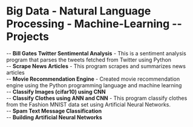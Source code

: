 # Big Data - Natural Language Processing - Machine-Learning -- Projects
-- **Bill Gates Twitter Sentimental Analysis** - This is a sentiment analysis program that parses the tweets fetched from Twitter using Python <br>
-- **Scrape News Articles** - This program scrapes and summarizes news articles <br>
-- **Movie Recommendation Engine** - Created movie recommendation engine using the Python programming language and machine learning <br>
-- **Classify Images (cifar10) using CNN**  <br>
-- **Classify Clothes using ANN and CNN** - This program classify clothes from the Fashion MNIST data set using Artificial Neural Networks. <br>
-- **Spam Text Message Classification** <br>
-- **Building Artificial Neural Networks** <br>
